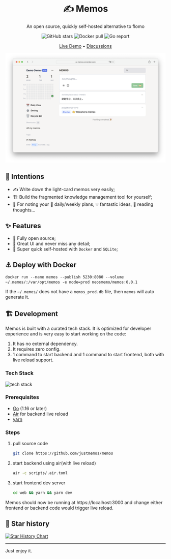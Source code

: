 <h1 align="center">✍️ Memos</h1>

<p align="center">An open source, quickly self-hosted alternative to flomo</p>

<p align="center">
  <img alt="GitHub stars" src="https://img.shields.io/github/stars/justmemos/memos" />
  <img alt="Docker pull" src="https://img.shields.io/docker/pulls/neosmemo/memos.svg" />
  <img alt="Go report" src="https://goreportcard.com/badge/github.com/justmemos/memos" />
</p>

<p align="center">
  <a href="https://memos.onrender.com/">Live Demo</a> •
  <a href="https://github.com/justmemos/memos/discussions">Discussions</a>
</p>

![demo](https://raw.githubusercontent.com/justmemos/memos/main/resources/demo.png)

## 🎯 Intentions

- ✍️ Write down the light-card memos very easily;
- 🏗️ Build the fragmented knowledge management tool for yourself;
- 📒 For noting your 📅 daily/weekly plans, 💡 fantastic ideas, 📕 reading thoughts...

## ✨ Features

- 🦄 Fully open source;
- 🤠 Great UI and never miss any detail;
- 🚀 Super quick self-hosted with `Docker` and `SQLite`;

## ⚓️ Deploy with Docker

```docker
docker run --name memos --publish 5230:8080 --volume ~/.memos/:/var/opt/memos -e mode=prod neosmemo/memos:0.0.1
```

If the `~/.memos/` does not have a `memos_prod.db` file, then `memos` will auto generate it.

## 🏗 Development

Memos is built with a curated tech stack. It is optimized for developer experience and is very easy to start working on the code:

1. It has no external dependency.
2. It requires zero config.
3. 1 command to start backend and 1 command to start frontend, both with live reload support.

### Tech Stack

<img alt="tech stack" src="https://raw.githubusercontent.com/justmemos/memos/main/resources/tech-stack.png" width="360" />

### Prerequisites

- [Go](https://golang.org/doc/install) (1.16 or later)
- [Air](https://github.com/cosmtrek/air#installation) for backend live reload
- [yarn](https://yarnpkg.com/getting-started/install)

### Steps

1. pull source code

   ```bash
   git clone https://github.com/justmemos/memos
   ```

2. start backend using air(with live reload)

   ```bash
   air -c scripts/.air.toml
   ```

3. start frontend dev server

   ```bash
   cd web && yarn && yarn dev
   ```

Memos should now be running at https://localhost:3000 and change either frontend or backend code would trigger live reload.

## 🌟 Star history

[![Star History Chart](https://api.star-history.com/svg?repos=justmemos/memos&type=Date)](https://star-history.com/#justmemos/memos&Date)

---

Just enjoy it.
